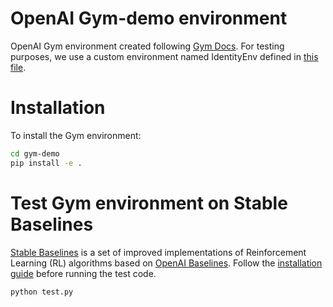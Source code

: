 # OpenAI Gym-demo environment

OpenAI Gym environment created following [Gym Docs](https://github.com/openai/gym/blob/master/docs/creating-environments.md). For testing purposes, we use a custom environment named IdentityEnv defined in [this file](https://github.com/hill-a/stable-baselines/blob/master/stable_baselines/common/identity_env.py).

# Installation

To install the Gym environment:

```bash
cd gym-demo
pip install -e .
```

# Test Gym environment on Stable Baselines

[Stable Baselines](https://stable-baselines.readthedocs.io/en/master/index.html) is a set of improved implementations of Reinforcement Learning (RL) algorithms based on [OpenAI Baselines](https://github.com/openai/baselines). Follow the [installation guide](https://stable-baselines.readthedocs.io/en/master/guide/install.html) before running the test code.


```bash
python test.py
```
